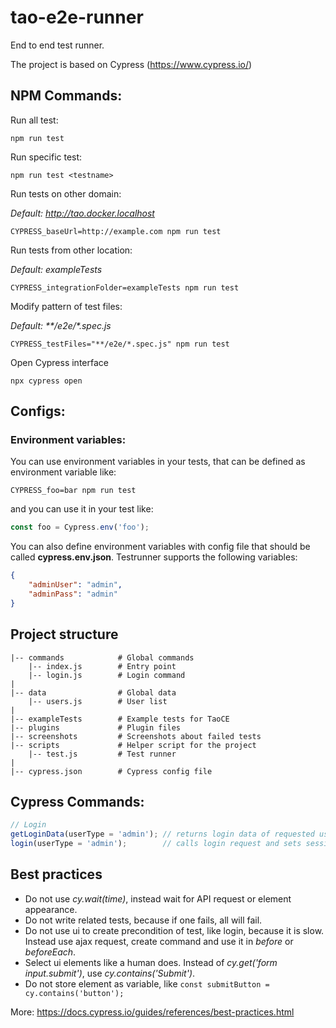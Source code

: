 # tao-e2e-runner

End to end test runner.

The project is based on Cypress (https://www.cypress.io/)

## NPM Commands:

Run all test:

```
npm run test
```

Run specific test:

```
npm run test <testname>
```

Run tests on other domain:

_Default: http://tao.docker.localhost_

```
CYPRESS_baseUrl=http://example.com npm run test
```

Run tests from other location:

_Default: exampleTests_
```
CYPRESS_integrationFolder=exampleTests npm run test
```

Modify pattern of test files:

_Default: **/e2e/*.spec.js_

```
CYPRESS_testFiles="**/e2e/*.spec.js" npm run test
```

Open Cypress interface

```
npx cypress open
```

## Configs:

### Environment variables:

You can use environment variables in your tests, that can be defined as environment variable like:

```
CYPRESS_foo=bar npm run test
```

and you can use it in your test like:

```js
const foo = Cypress.env('foo');
```

You can also define environment variables with config file that should be called **cypress.env.json**. Testrunner supports the following variables:

```json
{
    "adminUser": "admin",
    "adminPass": "admin"
}
```

## Project structure

```
|-- commands            # Global commands
    |-- index.js        # Entry point
    |-- login.js        # Login command
|
|-- data                # Global data
    |-- users.js        # User list
|
|-- exampleTests        # Example tests for TaoCE
|-- plugins             # Plugin files
|-- screenshots         # Screenshots about failed tests
|-- scripts             # Helper script for the project
    |-- test.js         # Test runner
|
|-- cypress.json        # Cypress config file
```

## Cypress Commands:

```js
// Login
getLoginData(userType = 'admin'); // returns login data of requested user type
login(userType = 'admin');        // calls login request and sets session
```

## Best practices

- Do not use _cy.wait(time)_, instead wait for API request or element appearance.
- Do not write related tests, because if one fails, all will fail.
- Do not use ui to create precondition of test, like login, because it is slow. Instead use ajax request, create command and use it in _before_ or _beforeEach_.
- Select ui elements like a human does. Instead of _cy.get('form input.submit')_, use _cy.contains('Submit')_.
- Do not store element as variable, like `const submitButton = cy.contains('button');`

More: https://docs.cypress.io/guides/references/best-practices.html